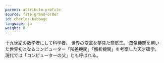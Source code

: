 ```yaml
---
parent: attribute.profile
source: fate-grand-order
id: charles-babbage
language: ja
weight: 0
---
```


十九世紀の数学者にして科学者。
世界の変革を夢見た蒸気王。
蒸気機関を用いた世界初となるコンピューター「階差機関」「解析機関」を考案した天才碩学。
現代では「コンピューターの父」とも呼ばれる。
